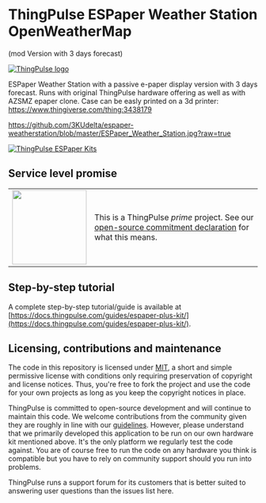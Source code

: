 # ThingPulse ESPaper Weather Station OpenWeatherMap 
(mod Version with 3 days forecast)

[![ThingPulse logo](https://thingpulse.com/assets/ThingPulse-w300.svg)](https://thingpulse.com)

ESPaper Weather Station with a passive e-paper display version with 3 days forecast. Runs with original ThingPulse hardware offering as well as with AZSMZ epaper clone. Case can be easly printed on a 3d printer: https://www.thingiverse.com/thing:3438179

https://github.com/3KUdelta/espaper-weatherstation/blob/master/ESPaper_Weather_Station.jpg?raw=true

[![ThingPulse ESPaper Kits](https://thingpulse.com/wp-content/uploads/2018/01/FrontWeatherAppReflection-e1515916701463.jpg)](https://thingpulse.com/product-category/espaper-epaper-kits/)

## Service level promise

<table><tr><td><img src="https://thingpulse.com/assets/ThingPulse-open-source-prime.png" width="150">
</td><td>This is a ThingPulse <em>prime</em> project. See our <a href="https://thingpulse.com/about/open-source-commitment/">open-source commitment declaration</a> for what this means.</td></tr></table>

## Step-by-step tutorial

A complete step-by-step tutorial/guide is available at [https://docs.thingpulse.com/guides/espaper-plus-kit/](https://docs.thingpulse.com/guides/espaper-plus-kit/).

## Licensing, contributions and maintenance

The code in this repository is licensed under [MIT](https://en.wikipedia.org/wiki/MIT_License), a short and simple permissive license with conditions only requiring preservation of copyright and license notices. Thus, you're free to fork the project and use the code for your own projects as long as you keep the copyright notices in place.

ThingPulse is committed to open-source development and will continue to maintain this code. We welcome contributions from the community given they are roughly in line with our [guidelines](CONTRIBUTING.md). However, please understand that we primarily developed this application to be run on our own hardware kit mentioned above. It's the only platform we regularly test the code against. You are of course free to run the code on any hardware you think is compatible but you have to rely on community support should you run into problems. 

ThingPulse runs a support forum for its customers that is better suited to answering user questions than the issues list here.
